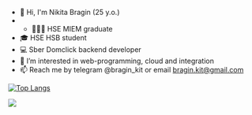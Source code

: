 * 👋 Hi, I'm Nikita Bragin (25 y.o.)
* * 👨🏻‍🎓 HSE MIEM graduate
* 🎓 HSE HSB student
* 💻 Sber Domclick backend developer
* 👀 I’m interested in web-programming, cloud and integration
* 📫 Reach me by telegram @bragin_kit or email bragin.kit@gmail.com

[![Top Langs](https://github-readme-stats.vercel.app/api/top-langs/?username=braginkit&layout=compact)](https://github.com/anuraghazra/github-readme-stats)

![](https://komarev.com/ghpvc/?username=braginkit)
